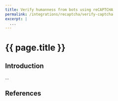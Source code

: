```yaml
---
title: Verify humanness from bots using reCAPTCHA
permalink: /integrations/recaptcha/verify-captcha
excerpt: |
  ...
---
```


# {{ page.title }}

## Introduction

...

## References

[^]: <>
